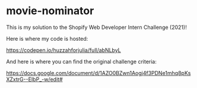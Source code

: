 # movie-nominator

This is my solution to the Shopify Web Developer Intern Challenge (2021)!

Here is where my code is hosted:

https://codepen.io/huzzahforjulia/full/abNLbyL

And here is where you can find the original challenge criteria:

https://docs.google.com/document/d/1AZO0BZwn1Aogj4f3PDNe1mhq8pKsXZxtrG--EIbP_-w/edit#
